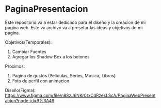# PaginaPresentacion
Este repositorio va a estar dedicado para el diseño y la creacion de mi pagina web.
Este va archivo va a presetar las ideas y objetivos de mi pagina. 

Objetivos(Temporales):

1. Cambiar Fuentes
2. Agregar los Shadow Box a los botones

Proximos:

1. Pagina de gustos (Peliculas, Series, Musica, Libros)
2. Foto de perfil con animacion

Diseño(Figma):
https://www.figma.com/file/n88zJ6NKr0txCdRzesLScA/PaginaWebPresentacion?node-id=9%3A49
